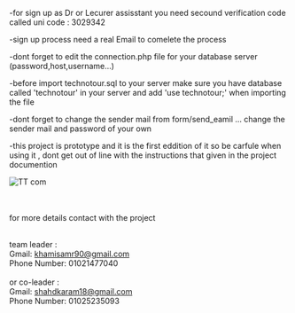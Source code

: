 -for sign up as Dr or Lecurer assisstant you need secound verification code called uni code : 3029342

-sign up process need a real Email to comelete the process

-dont forget to edit the connection.php file for your database server (password,host,username...)

-before import technotour.sql to your server make sure you have database called 'technotour' in your server and add 'use technotour;' when importing the file

-dont forget to change the sender mail from form/send_eamil ... change the sender mail and password of your own

-this project is prototype and it is the first eddition of it so be carfule when using it , dont get out of line with the instructions that given in the project documention


![TT com](https://github.com/user-attachments/assets/155e22df-a787-478e-a5cf-8eb95fb850a0)


<br/>
<br/>
for more details contact with the project <br/>
<br/>

team leader :
<br/>
Gmail: khamisamr90@gmail.com
<br/> 
Phone Number: 01021477040
<br/>
<br/>
or co-leader :
<br/>
Gmail: shahdkaram18@gmail.com
<br/>
Phone Number: 01025235093
